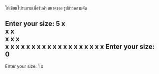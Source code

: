 ให้เขียนโปรแกรมเพื่อรับค่่า ขนาดของ รูปข้าวหลามตัด

Enter your size: 5
    x    
   x x   
  x x x  
 x x x x 
x x x x x
 x x x x
  x x x
   x x
    x
Enter your size: 0
-
Enter your size: 1
x